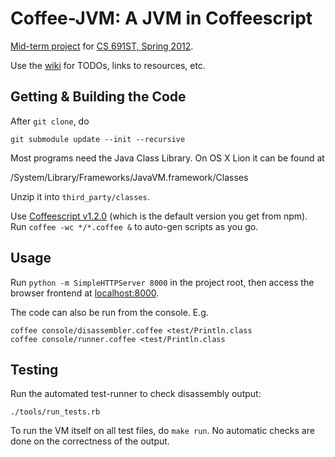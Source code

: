 Coffee-JVM: A JVM in Coffeescript
=================================
[Mid-term project](http://plasma.cs.umass.edu/emery/grad-systems-project-1) 
for [CS 691ST, Spring 2012](http://plasma.cs.umass.edu/emery/grad-systems).

Use the [wiki](https://github.com/int3/coffee-jvm/wiki) for TODOs, links to resources, etc.

Getting & Building the Code
---------------------------

After `git clone`, do

    git submodule update --init --recursive

Most programs need the Java Class Library. On OS X Lion it can be found at

  /System/Library/Frameworks/JavaVM.framework/Classes

Unzip it into `third_party/classes`.

Use [Coffeescript v1.2.0](http://coffeescript.org/) (which is the default version you get from npm).
Run `coffee -wc */*.coffee &` to auto-gen scripts as you go.

Usage
-----

Run `python -m SimpleHTTPServer 8000` in the project root, 
then access the browser frontend at [localhost:8000](http://localhost:8000/).

The code can also be run from the console. E.g.

    coffee console/disassembler.coffee <test/Println.class
    coffee console/runner.coffee <test/Println.class

Testing
-------

Run the automated test-runner to check disassembly output:

    ./tools/run_tests.rb

To run the VM itself on all test files, do `make run`. No automatic
checks are done on the correctness of the output.
